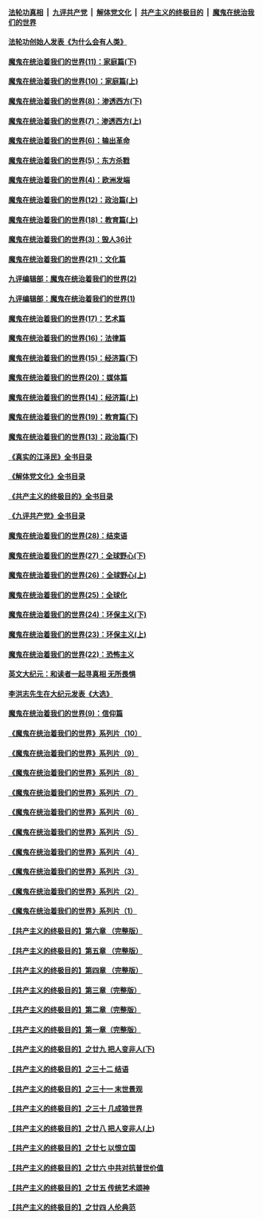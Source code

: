 ####  [法轮功真相](../../../../basic/blob/master/README.md?t=03121211) &nbsp;|&nbsp; [九评共产党](../../../../9ping.md/blob/master/README.md?t=03121211) &nbsp;|&nbsp; [解体党文化](../../../../jtdwh.md/blob/master/README.md?t=03121211)  &nbsp;|&nbsp; [共产主义的终极目的](../../../../gczydzjmd.md/blob/master/README.md?t=03121211) &nbsp;|&nbsp; [魔鬼在统治我们的世界](../../../../mgztzwmdsj.md/blob/master/README.md?t=03121211) 

#### [法轮功创始人发表《为什么会有人类》](../pages/nsc422/n13912117.md?t=03121211) 

#### [魔鬼在统治着我们的世界(11)：家庭篇(下)](../pages/nsc422/n10440961.md?t=03121211) 

#### [魔鬼在统治着我们的世界(10)：家庭篇(上)](../pages/nsc422/n10435448.md?t=03121211) 

#### [魔鬼在统治着我们的世界(8)：渗透西方(下)](../pages/nsc422/n10429603.md?t=03121211) 

#### [魔鬼在统治着我们的世界(7)：渗透西方(上)](../pages/nsc422/n10426013.md?t=03121211) 

#### [魔鬼在统治着我们的世界(6)：输出革命](../pages/nsc422/n10421536.md?t=03121211) 

#### [魔鬼在统治着我们的世界(5)：东方杀戮](../pages/nsc422/n10417707.md?t=03121211) 

#### [魔鬼在统治着我们的世界(4)：欧洲发端](../pages/nsc422/n10414890.md?t=03121211) 

#### [魔鬼在统治着我们的世界(12)：政治篇(上)](../pages/nsc422/n10444576.md?t=03121211) 

#### [魔鬼在统治着我们的世界(18)：教育篇(上)](../pages/nsc422/n10526970.md?t=03121211) 

#### [魔鬼在统治着我们的世界(3)：毁人36计](../pages/nsc422/n10411583.md?t=03121211) 

#### [魔鬼在统治着我们的世界(21)：文化篇](../pages/nsc422/n10597706.md?t=03121211) 

#### [九评编辑部：魔鬼在统治着我们的世界(2)](../pages/nsc422/n10410036.md?t=03121211) 

#### [九评编辑部：魔鬼在统治着我们的世界(1)](../pages/nsc422/n10406825.md?t=03121211) 

#### [魔鬼在统治着我们的世界(17)：艺术篇](../pages/nsc422/n10499093.md?t=03121211) 

#### [魔鬼在统治着我们的世界(16)：法律篇](../pages/nsc422/n10485969.md?t=03121211) 

#### [魔鬼在统治着我们的世界(15)：经济篇(下)](../pages/nsc422/n10469975.md?t=03121211) 

#### [魔鬼在统治着我们的世界(20)：媒体篇](../pages/nsc422/n10586579.md?t=03121211) 

#### [魔鬼在统治着我们的世界(14)：经济篇(上)](../pages/nsc422/n10457370.md?t=03121211) 

#### [魔鬼在统治着我们的世界(19)：教育篇(下)](../pages/nsc422/n10564808.md?t=03121211) 

#### [魔鬼在统治着我们的世界(13)：政治篇(下)](../pages/nsc422/n10448270.md?t=03121211) 

#### [《真实的江泽民》全书目录](../pages/nsc422/n13721399.md?t=03121211) 

#### [《解体党文化》全书目录](../pages/nsc422/n13721157.md?t=03121211) 

#### [《共产主义的终极目的》全书目录](../pages/nsc422/n13721048.md?t=03121211) 

#### [《九评共产党》全书目录](../pages/nsc422/n13708085.md?t=03121211) 

#### [魔鬼在统治着我们的世界(28)：结束语](../pages/nsc422/n10936246.md?t=03121211) 

#### [魔鬼在统治着我们的世界(27)：全球野心(下)](../pages/nsc422/n10928319.md?t=03121211) 

#### [魔鬼在统治着我们的世界(26)：全球野心(上)](../pages/nsc422/n10900318.md?t=03121211) 

#### [魔鬼在统治着我们的世界(25)：全球化](../pages/nsc422/n10788205.md?t=03121211) 

#### [魔鬼在统治着我们的世界(24)：环保主义(下)](../pages/nsc422/n10695307.md?t=03121211) 

#### [魔鬼在统治着我们的世界(23)：环保主义(上)](../pages/nsc422/n10688613.md?t=03121211) 

#### [魔鬼在统治着我们的世界(22)：恐怖主义](../pages/nsc422/n10614727.md?t=03121211) 

#### [英文大纪元：和读者一起寻真相 无所畏惧](../pages/nsc422/n12542027.md?t=03121211) 

#### [李洪志先生在大纪元发表《大选》](../pages/nsc422/n12534746.md?t=03121211) 

#### [魔鬼在统治着我们的世界(9)：信仰篇](../pages/nsc422/n10432159.md?t=03121211) 

#### [《魔鬼在统治着我们的世界》系列片（10）](../pages/nsc422/n12292670.md?t=03121211) 

#### [《魔鬼在统治着我们的世界》系列片（9）](../pages/nsc422/n12290859.md?t=03121211) 

#### [《魔鬼在统治着我们的世界》系列片（8）](../pages/nsc422/n12287445.md?t=03121211) 

#### [《魔鬼在统治着我们的世界》系列片（7）](../pages/nsc422/n12283425.md?t=03121211) 

#### [《魔鬼在统治着我们的世界》系列片（6）](../pages/nsc422/n12282314.md?t=03121211) 

#### [《魔鬼在统治着我们的世界》系列片（5）](../pages/nsc422/n12281419.md?t=03121211) 

#### [《魔鬼在统治着我们的世界》系列片（4）](../pages/nsc422/n12274024.md?t=03121211) 

#### [《魔鬼在统治着我们的世界》系列片（3）](../pages/nsc422/n12271322.md?t=03121211) 

#### [《魔鬼在统治着我们的世界》系列片（2）](../pages/nsc422/n12269049.md?t=03121211) 

#### [《魔鬼在统治着我们的世界》系列片（1）](../pages/nsc422/n12267575.md?t=03121211) 

#### [【共产主义的终极目的】第六章 （完整版）](../pages/nsc422/n11428913.md?t=03121211) 

#### [【共产主义的终极目的】第五章 （完整版）](../pages/nsc422/n11428912.md?t=03121211) 

#### [【共产主义的终极目的】第四章 （完整版）](../pages/nsc422/n11428907.md?t=03121211) 

#### [【共产主义的终极目的】第三章（完整版）](../pages/nsc422/n11428848.md?t=03121211) 

#### [【共产主义的终极目的】第二章（完整版）](../pages/nsc422/n11428831.md?t=03121211) 

#### [【共产主义的终极目的】第一章（完整版）](../pages/nsc422/n11417651.md?t=03121211) 

#### [【共产主义的终极目的】之廿九 把人变非人(下)](../pages/nsc422/n11344140.md?t=03121211) 

#### [【共产主义的终极目的】之三十二 结语](../pages/nsc422/n11360535.md?t=03121211) 

#### [【共产主义的终极目的】之三十一 末世景观](../pages/nsc422/n11351129.md?t=03121211) 

#### [【共产主义的终极目的】之三十 几成狼世界](../pages/nsc422/n11348280.md?t=03121211) 

#### [【共产主义的终极目的】之廿八 把人变非人(上)](../pages/nsc422/n11340492.md?t=03121211) 

#### [【共产主义的终极目的】之廿七 以恨立国](../pages/nsc422/n11336944.md?t=03121211) 

#### [【共产主义的终极目的】之廿六 中共对抗普世价值](../pages/nsc422/n11324785.md?t=03121211) 

#### [【共产主义的终极目的】之廿五 传统艺术颂神](../pages/nsc422/n11296396.md?t=03121211) 

#### [【共产主义的终极目的】之廿四 人伦典范](../pages/nsc422/n11296397.md?t=03121211) 

